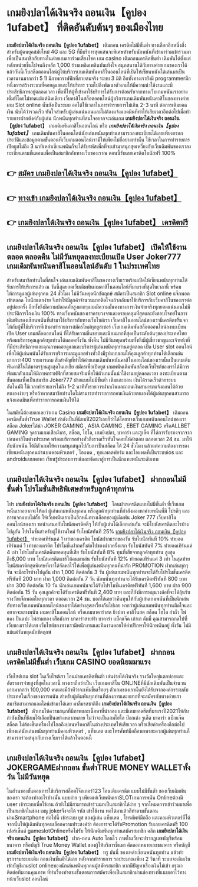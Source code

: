 # เกมยิงปลาได้เงินจริง ถอนเงิน【คูปอง 1ufabet】  ที่ติดอันดับต้นๆ ของเมืองไทย

**เกมยิงปลาได้เงินจริง ถอนเงิน【คูปอง 1ufabet】** เติมถอน เครดิตไม่มีขั้นต่ำ  ทางเลือกอีกหนึ่งสิ่งสำหรับผู้คนยุคสมัยใหม่ 4G และ 5G ที่มีบริการสุดแสนจะพิเศษสำหรับนักพนันที่เข้ามาร่วมเข้าร่วมมาเพื่อเป็นสมาชิกกับทางในค่ายเกมเราร่วมเสี่ยงโชค เกม casino  เติมถอนเครดิตขั้นต่ำ เดิมพันได้ตั้งแต่ หลักหน่วยขึ้นไปจนถึงหลัก 1,000 ร่วมเพลิดเพลินบันเทิงใจ สนุกสนานได้กับทางค่ายเกมของเราได้แล้ววันนี้เว็บสล็อตออนไลน์ผู้ให้บริการเกมเดิมพันคาสิโนออนไลน์ที่เปิดให้เซียนพนันได้เล่นมาเป็นเวลานานมากกว่า 5 ปี มีภาพกราฟฟิกที่สวยสมจริง ระบบ 3 มิติ
อีกทั้งทางเรายังมี  programmerมือหนึ่งการสร้างระบบที่คอยดูแลและให้บริการ  รวมไปถึงพัฒนาตัวเกมให้มีความน่าใช้งานและมีประสิทธิภาพอยู่ตลอดเวลา เพื่อที่ให้ผู้ที่เข้ามาใช้บริการได้รับการต้อนรับจากทางเว็บเกมพนันเราอย่างเต็มที่โดยไม่ขาดแม้แต่นิดเดียว เว็บคาสิโนสล็อตออนไลน์ผู้บริการเกมเดิมพันพนันคาสิโนของทางค่ายเกม Slot online นั้นยังเป็นระบบ ออโต้ใช้เวลาในการทำรายการไม่เกิน 2-3 นาที ต่อการเติมยอดเงิน นับได้ว่ารวดเร็ว ทันใจสำหรับผู้เล่นแน่นอนและไม่ต้องแจ้งแอดมินที่ทำให้เสียเวลาอีกต่อไปเมื่อทำรายการฝากตังค์กับผู้เล่น
นักพนันทุกท่านที่สนใจอยากจะเล่นเกม **เกมยิงปลาได้เงินจริง ถอนเงิน【คูปอง 1ufabet】** เกมเดิมพันคาสิโนออนไลน์ หรือ ***เกมยิงปลาได้เงินจริง ถอนเงิน【คูปอง 1ufabet】*** เกมเดิมพันคาสิโนออนไลน์นักเล่นพนันทุกท่านสามารถลงทะเบียนได้เลยเพียงกรอกประวัติและข้อมูลตามขั้นตอนที่เว็บเกมออนไลน์เรามีให้เพียงไม่กี่อย่างเท่านั้น ใช้เวลาในการทำรายการเปิดยูสไม่ถึง 3 นาทีเหล่าเซียนพนันก็จะได้รับรหัสเพื่อที่จะเข้ามาสนุกสุดเหวี่ยงกับเว็บเดิมพันของเราลงทะเบียนตามขั้นตอนเพื่อเป็นสมาชิกกับทางเว็บของเราณ ตอนนี้รับเลยเครดิตโบนัสฟรี 100%

## 👉 [สมัคร เกมยิงปลาได้เงินจริง ถอนเงิน【คูปอง 1ufabet】](https://archa888.com/)
## 👉 [ทางเข้า เกมยิงปลาได้เงินจริง ถอนเงิน【คูปอง 1ufabet】](https://archa888.com/)
## 👉 [เกมยิงปลาได้เงินจริง ถอนเงิน【คูปอง 1ufabet】 เครดิตฟรี](https://archa888.com/)

## เกมยิงปลาได้เงินจริง ถอนเงิน【คูปอง 1ufabet】 เปิดให้ใช้งานตลอด ตลอดคืน ไม่มีวันหยุดลงทะเบียนเปิด User Joker777 เกมเดิมพันพนันคาสิโนออนไลน์อันดับ 1 ในประเทศไทย

สำหรับสมาชิกท่านใดที่สนใจ เล่นเกมเดิมพันคาสิโนของทางเว็บเราพร้อมเปิดให้เซียนพนันทุกท่านได้รับการให้บริการแล้ว ณ วันนี้สุดยอดเว็บเดิมพันเกมคาสิโนออนไลน์ที่มาแรงที่สุดในเวลานี้ พร้อมให้การดูแลผู้เล่นทุกคน 24 ชั่วโมง ไม่มีวันหยุดนักขัตฤกษ์ สมัครเป็นสมาชิก Slot online แจ๊กพอตเข้าตลอด โบนัสแตกง่าย จึงทำให้มีลูกค้าจำนวนมากติดใจแล้วกลับมาใช้บริการกับเว็บคาสิโนของเราต่ออยู่บ่อยครั้ง อีกทั้งยังมีความปลอดภัยสูงมากๆแถมมีความมั่นคงทางการเงินจ่ายจริงทุกยอดแน่นอนไม่มีประวัติการโกงเงิน 100% ทางเว็บพนันของเราครบวงจรและครอบคลุมที่สุดและยังตอบโจทย์ในการเดิมพันของเซียนพนันที่เข้ามาใช้บริการกับทางเว็บไซต์เรา
เว็บคาสิโนออนไลน์ของเรามีเครดิตฟรีแจกให้กับผู้ที่ใช้บริการที่เข้ามาทำรายการสมัครใหม่ทุกยูสเซอร์ เว็บเกมเดิมพันสล็อตออนไลน์ลงทะเบียนเปิด User เกมสล็อตออนไลน์ ที่ได้รับความชื่นชอบและนิยมมากที่สุดเป็นระดับต้นๆของประเทศไทย พร้อมบริการคุณลูกค้าทุกท่านได้ตลอดทั้งวัน ทั้งคืน ไม่มีวันหยุดพร้อมทั้งยังมีผู้เชี่ยวชาญและเจ้าหน้าที่ที่มีประสิทธิภาพและคุณภาพคอยดูแลและบริการผู้เล่นพนันทุกท่านอยู่ตลอด เปิด User slot ออนไลน์ เพื่อให้ผู้เล่นพนันได้รับการบริการและดูแลอย่างทั่วถึงมีรูปแบบเกมให้คุณลูกค้าทุกท่านได้เลือกเล่นมากกว่า400 รายการเกม
สิ่งสำคัญที่ทำให้ค่ายเกมเดิมพันพนันคาสิโนออนไลน์ของเรานั้นเป็นเกมเดิมพันคาสิโนได้มาตรฐานสูงสุดในเอเชีย สมัครเพื่อเปิดยูส  เกมพนันเดิมพันสล็อตเว็บไซต์ของเราได้มีการพัฒนาตัวเกมให้มีภาพกราฟฟิกที่สวยสมจริงเพื่อให้ตัวเกมนั้นน่าใช้งานอยู่ตลอดเวลา ลงทะเบียนตามขั้นตอนเพื่อเป็นสมาชิก Joker777 ฝากแบบไม่มีขั้นต่ำ เติมและถอน เงินได้รวดเร็วด้วยระบบอัตโนมัติ ใช้เวลาทำรายการไม่ถึง 1-2 นาทีทั้งรายการฝากเงินและถอนเงินสามารถแจ้งถอนได้ด้วยตนเองง่ายๆ หรือถ้าหากสมาชิกท่านใดไม่สามารถทำรายการถอนเงินด้วยตนเองได้ผู้เล่นทุกคนสามารถแจ้งแอดมินเพื่อทำรายการถอนเงินให้ได้

ในสมัยนี้ต้องบอกเลยว่าเกม Casino **เกมยิงปลาได้เงินจริง ถอนเงิน【คูปอง 1ufabet】** เติมถอนเครดิตขั้นต่ำTrue Wallet กำลังเป็นที่นิยมปี2021เลยก็ว่าได้โดยทางเว็บเกมพนันออนไลน์ของเรา สล็อต Jokerได้นำ JOKER GAMING , ASIA GAMING , EBET GAMING หรือALLBET GAMING จุดรวมเกมเสือมังกร, สล็อต, ไฮโล, เกมยิงปลา, บาคาร่า และรูเล็ต ที่ได้การรับรองจากจากบ่อนคาสิโนต่างประเทศ พร้อมบริการอย่างทั่วถึงรวดเร็วทันใจคอยให้คำตอบ ตลอดเวลา 24 ชม. มาให้กับนักพนัน ได้มีตัวเกมให้ความสนุกสนุกไปกับการปั่นสล็อต ได้ 24 ชั่วโมง แล้วแต่ความต้องการของเซียนพนันทุกคนผ่านบนคอมพิวเตอร์ , ไอแพด , ทุกแพลตฟอร์ม และไอแพดที่เป็นระบบios และ androidแบบพกพา เรียนรู้ประสบการณ์และพัฒนาสู่การเป็นนักแทงพนันระดับเทพ

## เกมยิงปลาได้เงินจริง ถอนเงิน【คูปอง 1ufabet】 ฝากถอนไม่มีขั้นต่ำ โปรโมชั่นสิทธิพิเศษสำหรับลูกค้าทุกท่าน

โปร **เกมยิงปลาได้เงินจริง ถอนเงิน【คูปอง 1ufabet】** โอนฝากเครดิตแบบไม่มีขั้นต่ำ ที่เว็บเกมพนันเราอยากจะให้แก่  ผู้เล่นเกมพนันทุกคน หรือลูกค้าทุกท่านที่กำลังมองหาค่ายพนันที่มี โปรดีๆ และการแจกแบบไม่กั๊ก ให้เว็บพนันเราเป็นอีกหนึ่งทางเลือกของผู้เดิมพัน Joker 777 เว็บคาสิโนออนไลน์ของเรา ขอนำเสนอกับโบนัสเครดิตดีๆ ให้กับผู้เล่นได้เลือกเล่นกัน จะมีโบนัสเครดิตอะไรบ้างไปดูกัน
โปรโมชั่นสำหรับผู้ใช้งานใหม่ รับโบนัสทันที 25% [เกมยิงปลาได้เงินจริง ถอนเงิน【คูปอง 1ufabet】](https://archa888.com/) ทำยอดเทิร์นแค่ 1 เท่าของเครดิต
โบนัสฝากแรกของวัน รับโบนัสทันที 10% ทำยอดเทิร์นแค่ 1 เท่าของเครดิต
โปรโมชั่นฝากครั้งต่อไปของฝากครั้งแรก รับโบนัสทันที 7% ทำยอดเทิร์นแค่ 4 เท่า
โปรโมชั่นเครดิตคืนยอดทุนที่เสีย รับโบนัสทันที 8% ทุนที่เสียจากลูกค้าทุกท่าน สูงสุดถึง8,000 บาท
โบนัสเครดิตแชร์ให้คนมาเล่น รับโบนัสทันที 12% ทำยอดเทิร์นแค่ 3 เท่า
ในสุดท้ายโบนัสเครดิตสุดพิเศษที่เราได้จัดหาไว้ให้เพื่อผู้เล่นพนันทุกคนที่น่ารัก  PROMOTION ฝากเล่นทุกๆวัน จะมีอะไรบ้างไปดูกัน
ฝาก 1,000 ติดต่อกัน 3 วัน ผู้เล่นเกมพนันทุกท่านจะได้รับโปรโมชั่นเครดิตฟรีทันที 200 บาท
ฝาก 1,000 ติดต่อกัน 7 วัน นักพนันทุกท่านจะได้รับเครดิตฟรีทันที 800 บาท
ฝาก 300 ติดต่อกัน 10 วัน นักเล่นเกมพนันจะได้รับโปรโมชั่นเครดิตฟรีทันที 1,600 บาท
ฝาก 900 ติดต่อกัน 15 วัน คุณลูกค้าจะได้รับเครดิตฟรีทันที 2,400 บาท
และก็ยังมีการหมุนวงล้อที่จะได้ลุ้นรับรางวัลแจ็กพอตในทุกเวลา ตลอดเวลา 24 ชม. บอกได้เลยว่าคืนทุนให้กับผู้เล่นเกมพนันที่เป็นนักเล่นกับทางเว็บเกมพนันออนไลน์ของเราได้อย่างสุดเหวี่ยงกันไปเลย หากว่าผู้เล่นเกมพนันทุกท่านติดใจและอยากจะแทงพนัน เกมคาสิโนออนไลน์ หรือเกมบาคาร่าสด ยิงปลา คาสิโนสด สล็อต ไฮโล กำถั่ว ไพ่แคง ปั่นแปะ ไพ่สามกอง เสือมังกร บาคาร่าสายฟ้า บาคาร่า แบ็คแจ๊ค เก้าเก ดัมมี่ คุณสามารถกดไปที่เว็บของเราได้เลย เว็บไซต์ของทางเรามีพนักงานและทีมงานคอยให้คำปรึกษาให้นักพนันอยู่ ทั้งวัน ไม่มีแม้แต่วันหยุดนักขัตฤกษ์

## เกมยิงปลาได้เงินจริง ถอนเงิน【คูปอง 1ufabet】 ฝากถอนเครดิตไม่มีขั้นต่ำ  เว็บเกม CASINO ยอดนิยมมาแรง

เว็บไซต์เกม slot ในเว็บไซต์เรา โอนฝากเครดิตขั้นต่ำ เล่นง่ายได้เงินจริง รางวัลใหญ่แตกบ่อยและอัตราการจ่ายสูงที่สุดในเวลานี้ ทางเราถือว่าเป็น เว็บเกมคาสิโน ONLINEที่มีนักเดิมพันเป็นจำนวนมากมากกว่า 100,000 คนและมีถ้าทีว่าจะเพิ่มขึ้นเรื่อยๆ ตัวเกมของเรานั้นยังได้รับจากองค์กรระบดับประเทศในเรื่องของการพนัน สำหรับผู้เดิมพันทุกท่านที่ต้องการและอยากที่จะสมัครกับทางค่ายเรา สมาชิกสามารถแอดไลน์เข้ามาได้เลย
	มาลิ้มรสชาติถึง **เกมยิงปลาได้เงินจริง ถอนเงิน【คูปอง 1ufabet】** ตัวเกมให้ความสนุกที่มีภาพและเนื้อหาที่น่าลอง และมีเกมยอดฮิตที่มาแรงปี2021ให้กับกำลังเป็นที่นิยมได้เลือกปั่นอย่างหลากหลาย  ไม่ว่าจะเป็นเกมไฮโล ป๊อกเด้ง รูเล็ต บาคาร่า แบ็กแจ๊ค สล็อต ไม่ต้องขึ้นเครื่องไปไกลถึงบ่อนหรือคาสิโนต่างประเทศให้เสียเวลา หรือเสียค่าเครื่องอีกต่อไป เพียงแค่นักเล่นพนันทุกท่านมีคอมพิวเตอร์ , แท็บเลต และโทรศัพท์มือถือพกพาสะดวกผู้เล่นทุกท่านก็สามารถร่วมสนุกกับทางเว็บเราได้แล้วในตอนนี้

## เกมยิงปลาได้เงินจริง ถอนเงิน【คูปอง 1ufabet】 JOKERGAMEฝากถอน ขั้นต่ำTRUE MONEY WALLETทั้งวัน ไม่มีวันหยุด

ในส่วนของขั้นตอนการใช้บริการสล็อตโจ๊กเกอร์123 โอนเติมเครดิต แบบไม่มีขั้นต่ำ ของเว็บเดิมพันของเรา จะต้องทำอะไรบ้างนั้น แบบง่าย ๆ เพียงแค่เว็บพนันเราSLOTเกมการพนัน Onlineต้องมี user เข้าระบบเพื่อใช้งาน ถ้ายังไม่มีสามารถเข้าร่วมมาเป็นสมาชิกได้ง่าย ๆ จากโหมดการเข้าร่วมมาเพื่อเป็นสมาชิกในช่อง เมนู jokerจึงจะได้ รหัส เข้าใช้งาน พอได้มาแล้วก็ทำตามขั้นตอนผ่านSmartphone ต่อไปนี้
เข้าระบบ ยูส  ของผู้เล่น แท็บเลต , โทรศัพท์มือถือ และคอมพิวเตอร์ก็ได้
จากนั้นให้ผู้เดิมพันทุกคนเลือกความประสงค์ว่า ต้องการจะได้รับPromotion รับเลยเครดิตฟรี 100 เปอร์เซ็นต์ gameslotOnlineหรือไม่รับ
ให้นักเดิมพันทุกท่านสมัครสมาชิก คลิก **เกมยิงปลาได้เงินจริง ถอนเงิน【คูปอง 1ufabet】** ฝาก-ถอน Auto โอนไว ภาพในเว็บจะปรากฏเลขบัญชีพร้อมธนาคาร หรือบัญชี True Money Wallet ของผู้ให้บริการขึ้นมา
คัดลอกหมายเลขธนาคาร หรือบัญชี **เกมยิงปลาได้เงินจริง ถอนเงิน【คูปอง 1ufabet】** ทรู มันนี่ ของเหล่าเซียนพนันทุกท่าน แล้วทำธุรกรรมระบบเติม ถอนเงินขั้นต่ำได้เลย
หลังจากทำรายการ รอประมาณเพียง 2 วินาที ระบบจะเติมเงินเข้าบัญชีเกมslot onlineของนักเล่นพนันทุกคนผู้สมัครสมาชิก
หากมีปัญหาเรื่องเงินไม่เข้า กรุณาติดต่อทีมงานคุณภาพ ที่ทำเรื่องทำตามขั้นตอนการสมัครเพื่อเป็นสมาชิกผ่านช่องทางที่แนบเอาไว้ทางหน้าเว็บslot ออนไลน์


